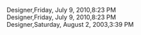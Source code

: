 ﻿Designer,Friday, July 9, 2010,8:23 PM  Designer,Friday, July 9, 2010,8:23 PM  Designer,Saturday, August 2, 2003,3:39 PM